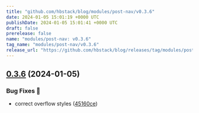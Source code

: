 ```yaml
---
title: "github.com/hbstack/blog/modules/post-nav/v0.3.6"
date: 2024-01-05 15:01:19 +0000 UTC
publishDate: 2024-01-05 15:01:41 +0000 UTC
draft: false
prerelease: false
name: "modules/post-nav: v0.3.6"
tag_name: "modules/post-nav/v0.3.6"
release_url: "https://github.com/hbstack/blog/releases/tag/modules/post-nav/v0.3.6"
---
```


## [0.3.6](https://github.com/hbstack/blog/compare/modules/post-nav/v0.3.5...modules/post-nav/v0.3.6) (2024-01-05)


### Bug Fixes 🐞

* correct overflow styles ([45160ce](https://github.com/hbstack/blog/commit/45160ceda3e2db3d74b4836ca09dc23ab8bbd19b))
